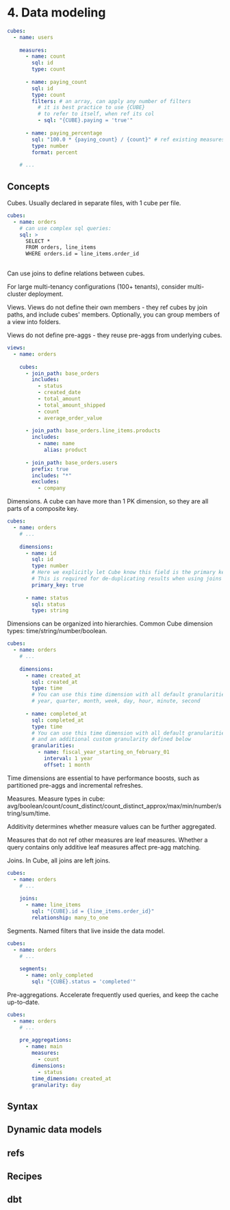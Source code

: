 # 4. Data modeling

```yml
cubes:
  - name: users
 
    measures:
      - name: count
        sql: id
        type: count
 
      - name: paying_count
        sql: id
        type: count
        filters: # an array, can apply any number of filters
          # it is best practice to use {CUBE}
          # to refer to itself, when ref its col
          - sql: "{CUBE}.paying = 'true'"
 
      - name: paying_percentage
        sql: "100.0 * {paying_count} / {count}" # ref existing measures
        type: number
        format: percent
 
    # ...
```
## Concepts
Cubes. Usually declared in separate files, with 1 cube per file. 
```yml
cubes:
  - name: orders
    # can use complex sql queries:
    sql: >
      SELECT *
      FROM orders, line_items
      WHERE orders.id = line_items.order_id
 
```

Can use joins to define relations between cubes. 

For large multi-tenancy configurations (100+ tenants), consider multi-cluster deployment. 

Views. Views do not define their own members - they ref cubes by join paths, and include cubes' members. Optionally, you can group members of a view into folders. 

Views do not define pre-aggs - they reuse pre-aggs from underlying cubes. 
```yml
views:
  - name: orders
 
    cubes:
      - join_path: base_orders
        includes:
          - status
          - created_date
          - total_amount
          - total_amount_shipped
          - count
          - average_order_value
 
      - join_path: base_orders.line_items.products
        includes:
          - name: name
            alias: product
 
      - join_path: base_orders.users
        prefix: true
        includes: "*"
        excludes:
          - company
```

Dimensions. A cube can have more than 1 PK dimension, so they are all parts of a composite key. 
```yml
cubes:
  - name: orders
    # ...
 
    dimensions:
      - name: id
        sql: id
        type: number
        # Here we explicitly let Cube know this field is the primary key
        # This is required for de-duplicating results when using joins
        primary_key: true
 
      - name: status
        sql: status
        type: string
```

Dimensions can be organized into hierarchies. Common Cube dimension types: time/string/number/boolean. 
```yml
cubes:
  - name: orders
    # ...
 
    dimensions:
      - name: created_at
        sql: created_at
        type: time
        # You can use this time dimension with all default granularities:
        # year, quarter, month, week, day, hour, minute, second
 
      - name: completed_at
        sql: completed_at
        type: time
        # You can use this time dimension with all default granularities
        # and an additional custom granularity defined below
        granularities:
          - name: fiscal_year_starting_on_february_01
            interval: 1 year
            offset: 1 month
```

Time dimensions are essential to have performance boosts, such as partitioned pre-aggs and incremental refreshes. 

Measures. Measure types in cube: avg/boolean/count/count_distinct/count_distinct_approx/max/min/number/string/sum/time. 

Additivity determines whether measure values can be further aggregated. 

Measures that do not ref other measures are leaf measures. Whether a query contains only additive leaf measures affect pre-agg matching. 

Joins. In Cube, all joins are left joins. 
```yml
cubes:
  - name: orders
    # ...
 
    joins:
      - name: line_items
        sql: "{CUBE}.id = {line_items.order_id}"
        relationship: many_to_one
```

Segments. Named filters that live inside the data model. 
```yml
cubes:
  - name: orders
    # ...
 
    segments:
      - name: only_completed
        sql: "{CUBE}.status = 'completed'"
```

Pre-aggregations. Accelerate frequently used queries, and keep the cache up-to-date. 
```yml
cubes:
  - name: orders
    # ...
 
    pre_aggregations:
      - name: main
        measures:
          - count
        dimensions:
          - status
        time_dimension: created_at
        granularity: day
```

## Syntax
## Dynamic data models
## refs
## Recipes
## dbt














